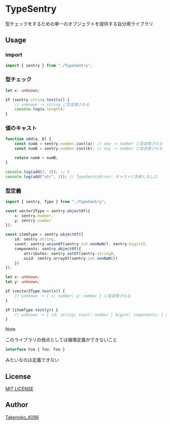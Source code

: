 # TypeSentry

型チェックをするための単一のオブジェクトを提供する自分用ライブラリ

## Usage

### import

```ts
import { sentry } from "./TypeSentry";
```

### 型チェック

```ts
let x: unknown;

if (sentry.string.test(x)) {
    // unknown -> string に型変換される
    console.log(x.length);
}
```

### 値のキャスト

```js
function add(a, b) {
    const numA = sentry.number.cast(a); // any -> number に型変換される
    const numB = sentry.number.cast(b); // any -> number に型変換される

    return numA + numB;
}

console.log(add(2, 3)); // 5
console.log(add("str", 1)); // TypeSentryError: キャストに失敗しました
```

### 型定義

```ts
import { sentry, Type } from "./TypeSentry";

const vector2Type = sentry.objectOf({
    x: sentry.number,
    y: sentry.number
});

const itemType = sentry.objectOf({
    id: sentry.string,
    count: sentry.unionOf(sentry.int.nonNaN(), sentry.bigint),
    components: sentry.objectOf({
        attributes: sentry.setOf(sentry.string),
        uuid: sentry.arrayOf(sentry.int.nonNaN())
    })
});

let x: unknown;
let y: unknown;

if (vector2Type.test(x)) {
    // unknown -> { x: number; y: number } に型変換される
}

if (itemType.test(y)) {
    // unknown -> { id: string; count: number | bigint; components: { attributes: Set<string>; uuid: number[] } } に型変換される, たとえばcountがNaNだったり小数だったりすると実行時エラー
}
```

> [!NOTE]
> このライブラリの弱点としては循環定義ができないこと
> ```ts
> interface Foo { foo: Foo }
> ```
> みたいなのは定義できない

## License
[MIT LICENSE](/LICENSE)

## Author
[Takenoko_4096](x.com/Takenoko_4096)
